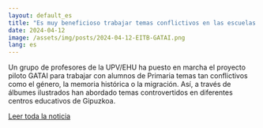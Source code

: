 ```yaml
---
layout: default_es
title: "Es muy beneficioso trabajar temas conflictivos en las escuelas a través de álbumes ilustrados"
date: 2024-04-12
image: /assets/img/posts/2024-04-12-EITB-GATAI.png
lang: es
---
```


Un grupo de profesores de la UPV/EHU ha puesto en marcha el proyecto piloto GATAI para trabajar con alumnos de Primaria temas tan conflictivos como el género, la memoria histórica o la migración. Así, a través de álbumes ilustrados han abordado temas controvertidos en diferentes centros educativos de Gipuzkoa.

 <a href="https://www.eitb.eus/eu/albisteak/gizartea/bideoak/osoa/9447581/bideoa-album-ilustratuen-bidez-eskoletan-gai-gatazkatsuak-lantzea-beharrezkoa-da/" target="_blank"> Leer toda la noticia </a>